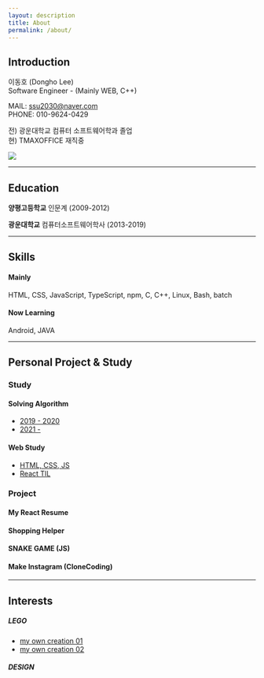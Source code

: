 ```yaml
---
layout: description
title: About
permalink: /about/
---
```

## Introduction

이동호 (Dongho Lee)<br>
Software Engineer - (Mainly WEB, C++)<br>

MAIL: [ssu2030@naver.com](https://mail.naver.com/write)<br>
PHONE: 010-9624-0429<br>

전) 광운대학교 컴퓨터 소프트웨어학과 졸업<br>
현) TMAXOFFICE 재직중

<a href="https://github.com/ssu2030"><img src="https://cdn2.iconfinder.com/data/icons/social-media-iconez/64/GitHub-64.png"></a>

----------------------------------------------------
## Education

**양평고등학교** 인문계  (2009-2012)

**광운대학교** 컴퓨터소프트웨어학사  (2013-2019)

----------
## Skills

#### Mainly
HTML, CSS, JavaScript, TypeScript, npm, C, C++, Linux, Bash, batch

#### Now Learning 
Android, JAVA

-------
## Personal Project & Study
### Study
#### Solving Algorithm
- [2019 - 2020](https://github.com/ssu2030/AlgorithmStudy/blob/main/README.md)
- [2021 -](https://github.com/KWU-TMAX/AlgorithmStudy)
#### Web Study
- [HTML, CSS, JS](https://github.com/ssu2030/LearningWEB)
- [React TIL](https://github.com/ssu2030/LearningWEB/tree/main/React)
### Project
#### My React Resume

#### Shopping Helper

#### SNAKE GAME (JS)

#### Make Instagram (CloneCoding)

-------
## Interests

##### LEGO
- [my own creation 01](https://cafe.naver.com/bricknara?iframe_url_utf8=%2FArticleRead.nhn%253Fclubid%3D11156622%2526articleid%3D997278)
- [my own creation 02](https://cafe.naver.com/bricknara?iframe_url_utf8=%2FArticleRead.nhn%253Fclubid%3D11156622%2526articleid%3D1000683)

##### DESIGN




